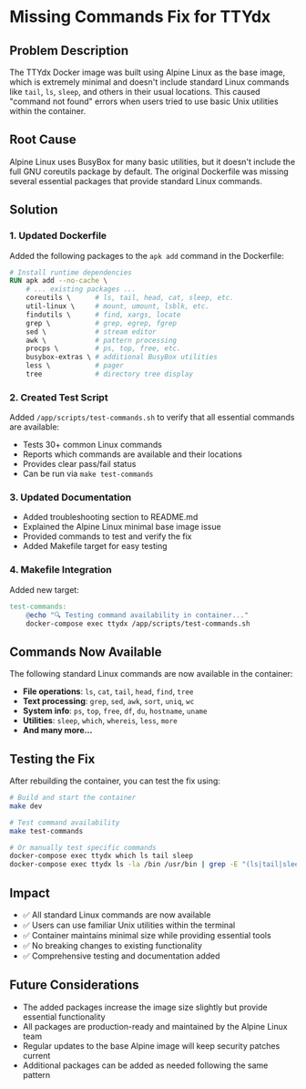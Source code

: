 # Missing Commands Fix for TTYdx

## Problem Description

The TTYdx Docker image was built using Alpine Linux as the base image, which is extremely minimal and doesn't include standard Linux commands like `tail`, `ls`, `sleep`, and others in their usual locations. This caused "command not found" errors when users tried to use basic Unix utilities within the container.

## Root Cause

Alpine Linux uses BusyBox for many basic utilities, but it doesn't include the full GNU coreutils package by default. The original Dockerfile was missing several essential packages that provide standard Linux commands.

## Solution

### 1. Updated Dockerfile

Added the following packages to the `apk add` command in the Dockerfile:

```dockerfile
# Install runtime dependencies
RUN apk add --no-cache \
    # ... existing packages ...
    coreutils \      # ls, tail, head, cat, sleep, etc.
    util-linux \     # mount, umount, lsblk, etc.  
    findutils \      # find, xargs, locate
    grep \           # grep, egrep, fgrep
    sed \            # stream editor
    awk \            # pattern processing
    procps \         # ps, top, free, etc.
    busybox-extras \ # additional BusyBox utilities
    less \           # pager
    tree             # directory tree display
```

### 2. Created Test Script

Added `/app/scripts/test-commands.sh` to verify that all essential commands are available:

- Tests 30+ common Linux commands
- Reports which commands are available and their locations
- Provides clear pass/fail status
- Can be run via `make test-commands`

### 3. Updated Documentation

- Added troubleshooting section to README.md
- Explained the Alpine Linux minimal base image issue
- Provided commands to test and verify the fix
- Added Makefile target for easy testing

### 4. Makefile Integration

Added new target:
```makefile
test-commands:
    @echo "🔍 Testing command availability in container..."
    docker-compose exec ttydx /app/scripts/test-commands.sh
```

## Commands Now Available

The following standard Linux commands are now available in the container:

- **File operations**: `ls`, `cat`, `tail`, `head`, `find`, `tree`
- **Text processing**: `grep`, `sed`, `awk`, `sort`, `uniq`, `wc`
- **System info**: `ps`, `top`, `free`, `df`, `du`, `hostname`, `uname`
- **Utilities**: `sleep`, `which`, `whereis`, `less`, `more`
- **And many more...**

## Testing the Fix

After rebuilding the container, you can test the fix using:

```bash
# Build and start the container
make dev

# Test command availability
make test-commands

# Or manually test specific commands
docker-compose exec ttydx which ls tail sleep
docker-compose exec ttydx ls -la /bin /usr/bin | grep -E "(ls|tail|sleep)"
```

## Impact

- ✅ All standard Linux commands are now available
- ✅ Users can use familiar Unix utilities within the terminal
- ✅ Container maintains minimal size while providing essential tools
- ✅ No breaking changes to existing functionality
- ✅ Comprehensive testing and documentation added

## Future Considerations

- The added packages increase the image size slightly but provide essential functionality
- All packages are production-ready and maintained by the Alpine Linux team
- Regular updates to the base Alpine image will keep security patches current
- Additional packages can be added as needed following the same pattern